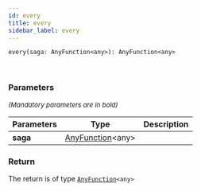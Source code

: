 ```yaml
---
id: every
title: every
sidebar_label: every
---
```


```tsx
every(saga: AnyFunction<any>): AnyFunction<any>
```
<br/>



### Parameters

<font size="2"><i>(Mandatory parameters are in bold)</i></font>

| Parameters | Type | Description |
| --------- | ---- | ----------- |
| **saga** | [AnyFunction](/framework-api/types/AnyFunction.md)<any\> |  |


### Return



The return is of type <code>[AnyFunction](/framework-api/types/AnyFunction.md)<any\></code>